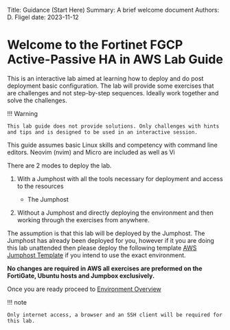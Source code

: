 Title:      Guidance (Start Here)
Summary:    A brief welcome document
Authors:    D. Fligel
date:       2023-11-12

# Welcome to the Fortinet FGCP Active-Passive HA in AWS Lab Guide

This is an interactive lab aimed at learning how to deploy and do post deployment basic configuration.
The lab will provide some exercises that are challenges and not step-by-step sequences. Ideally work together and solve the challenges. 

!!! Warning

    This lab guide does not provide solutions. Only challenges with hints and tips and is designed to be used in an interactive session.

This guide assumes basic Linux skills and competency with command line editors. Neovim (nvim) and Micro are included as well as Vi

There are 2 modes to deploy the lab.

1.  With a Jumphost with all the tools necessary for deployment and access to the resources
     
     - The Jumphost

2.  Without a Jumphost and directly deploying the environment and then working through the exercises from anywhere. 

The assumption is that this lab will be deployed by the Jumphost. The Jumphost has already been deployed for you, however if it you are doing this lab unattended then please deploy the following template [AWS Jumphost Template](https://github.com/ukilab-cloud/aws-jumpbox) if you intend to use the exact environment.

**No changes are required in AWS all exercises are preformed on the FortiGate, Ubuntu hosts and Jumpbox exclusively.**

Once you are ready proceed to [Environment Overview](environment.md)

!!! note

    Only internet access, a browser and an SSH client will be required for this lab.

